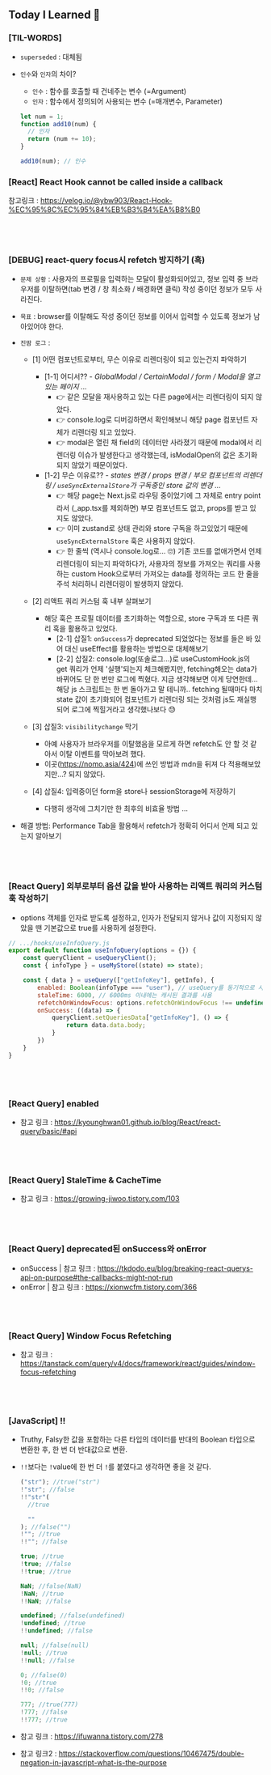 ## Today I Learned 🥹

### [TIL-WORDS]

- `superseded` : 대체됨
- `인수`와 `인자`의 차이?

  - `인수` : 함수를 호출할 때 건네주는 변수 (=Argument)
  - `인자` : 함수에서 정의되어 사용되는 변수 (=매개변수, Parameter)

  ```javascript
  let num = 1;
  function add10(num) {
    // 인자
    return (num += 10);
  }

  add10(num); // 인수
  ```

### [React] React Hook cannot be called inside a callback

참고링크 : https://velog.io/@ybw903/React-Hook-%EC%95%8C%EC%95%84%EB%B3%B4%EA%B8%B0

## <br />

### [DEBUG] react-query focus시 refetch 방지하기 (흑)

- `문제 상황` : 사용자의 프로필을 입력하는 모달이 활성화되어있고, 정보 입력 중 브라우저를 이탈하면(tab 변경 / 창 최소화 / 배경화면 클릭) 작성 중이던 정보가 모두 사라진다.
- `목표` : browser를 이탈해도 작성 중이던 정보를 이어서 입력할 수 있도록 정보가 남아있어야 한다.
- `진땀 로그` :

  - [1] 어떤 컴포넌트로부터, 무슨 이유로 리렌더링이 되고 있는건지 파악하기

    - [1-1] 어디서?? - <i> GlobalModal / CertainModal / form / Modal을 열고 있는 페이지 ... </i>
      - 👉 같은 모달을 재사용하고 있는 다른 page에서는 리렌더링이 되지 않았다.
      - 👉 console.log로 디버깅하면서 확인해보니 해당 page 컴포넌트 자체가 리렌더링 되고 있었다.
      - 👉 modal은 열린 채 field의 데이터만 사라졌기 때문에 modal에서 리렌더링 이슈가 발생한다고 생각했는데, isModalOpen의 값은 초기화되지 않았기 때문이었다.
    - [1-2] 무슨 이유로?? - <i> states 변경 / props 변경 / 부모 컴포넌트의 리렌더링 / `useSyncExternalStore`가 구독중인 store 값의 변경 ... </i>
      - 👉 해당 page는 Next.js로 라우팅 중이었기에 그 자체로 entry point라서 (\_app.tsx를 제외하면) 부모 컴포넌트도 없고, props를 받고 있지도 않았다.
      - 👉 이미 zustand로 상태 관리와 store 구독을 하고있었기 때문에 `useSyncExternalStore` 훅은 사용하지 않았다.
      - 👉 한 줄씩 (역시나 console.log로... 🙄) 기존 코드를 없애가면서 언제 리렌더링이 되는지 파악하다가, 사용자의 정보를 가져오는 쿼리를 사용하는 custom Hook으로부터 가져오는 data를 정의하는 코드 한 줄을 주석 처리하니 리렌더링이 발생하지 않았다.

  - [2] 리액트 쿼리 커스텀 훅 내부 살펴보기
    - 해당 훅은 프로필 데이터를 초기화하는 역할으로, store 구독과 또 다른 쿼리 훅을 활용하고 있었다.
      - [2-1] 삽질1: `onSuccess`가 deprecated 되었었다는 정보를 들은 바 있어 대신 useEffect를 활용하는 방법으로 대체해보기
      - [2-2] 삽질2: console.log(또솔로그...)로 useCustomHook.js의 get 쿼리가 언제 '실행'되는지 체크해봤지만, fetching해오는 data가 바뀌어도 단 한 번만 로그에 찍혔다. 지금 생각해보면 이게 당연한데... 해당 js 스크립트는 한 번 돌아가고 말 테니까.. fetching 될때마다 마치 state 값이 초기화되어 컴포넌트가 리렌더링 되는 것처럼 js도 재실행되어 로그에 찍힐거라고 생각했나보다 😓
  - [3] 삽질3: `visibilitychange` 막기
    - 아예 사용자가 브라우저를 이탈했음을 모르게 하면 refetch도 안 할 것 같아서 이탈 이벤트를 막아보려 했다.
    - 이곳(https://nomo.asia/424)에 쓰인 방법과 mdn을 뒤져 다 적용해보았지만...? 되지 않았다.
  - [4] 삽질4: 입력중이던 form을 store나 sessionStorage에 저장하기
    - 다행히 생각에 그치기만 한 최후의 비효율 방법 ...

- 해결 방법: Performance Tab을 활용해서 refetch가 정확히 어디서 언제 되고 있는지 알아보기

## <br />

### [React Query] 외부로부터 옵션 값을 받아 사용하는 리액트 쿼리의 커스텀 훅 작성하기

- options 객체를 인자로 받도록 설정하고, 인자가 전달되지 않거나 값이 지정되지 않았을 땐 기본값으로 true를 사용하게 설정한다.

```javascript
// .../hooks/useInfoQuery.js
export default function useInfoQuery(options = {}) {
    const queryClient = useQueryClient();
    const { infoType } = useMyStore((state) => state);

    const { data } = useQuery(["getInfoKey"], getInfo), {
        enabled: Boolean(infoType === "user"), // useQuery를 동기적으로 사용
        staleTime: 6000, // 6000ms 이내에는 캐시된 결과를 사용
        refetchOnWindowFocus: options.refetchOnWindowFocus !== undefined ? options.refetchOnWindowFocus : true, // background에 있을시 fresh data를 자동으로 요청
        onSuccess: ((data) => {
            queryClient.setQueriesData["getInfoKey"], () => {
                return data.data.body;
            }
        })
    }
}

```

## <br />

### [React Query] enabled

- 참고 링크 : https://kyounghwan01.github.io/blog/React/react-query/basic/#api

## <br />

### [React Query] StaleTime & CacheTime

- 참고 링크 : https://growing-jiwoo.tistory.com/103

## <br />

### [React Query] deprecated된 onSuccess와 onError

- onSuccess | 참고 링크 : https://tkdodo.eu/blog/breaking-react-querys-api-on-purpose#the-callbacks-might-not-run
- onError | 참고 링크 : https://xionwcfm.tistory.com/366

## <br />

### [React Query] Window Focus Refetching

- 참고 링크 : https://tanstack.com/query/v4/docs/framework/react/guides/window-focus-refetching

## <br />

### [JavaScript] !!

- Truthy, Falsy한 값을 포함하는 다른 타입의 데이터를 반대의 Boolean 타입으로 변환한 후, 한 번 더 반대값으로 변환.
- `!!`보다는 `!`value에 한 번 더 `!`를 붙였다고 생각하면 좋을 것 같다.

  ```javascript
  ("str"); //true("str")
  !"str"; //false
  !!"str"(
    //true

    ""
  ); //false("")
  !""; //true
  !!""; //false

  true; //true
  !true; //false
  !!true; //true

  NaN; //false(NaN)
  !NaN; //true
  !!NaN; //false

  undefined; //false(undefined)
  !undefined; //true
  !!undefined; //false

  null; //false(null)
  !null; //true
  !!null; //false

  0; //false(0)
  !0; //true
  !!0; //false

  777; //true(777)
  !777; //false
  !!777; //true
  ```

- 참고 링크 : https://ifuwanna.tistory.com/278
- 참고 링크2 : https://stackoverflow.com/questions/10467475/double-negation-in-javascript-what-is-the-purpose
